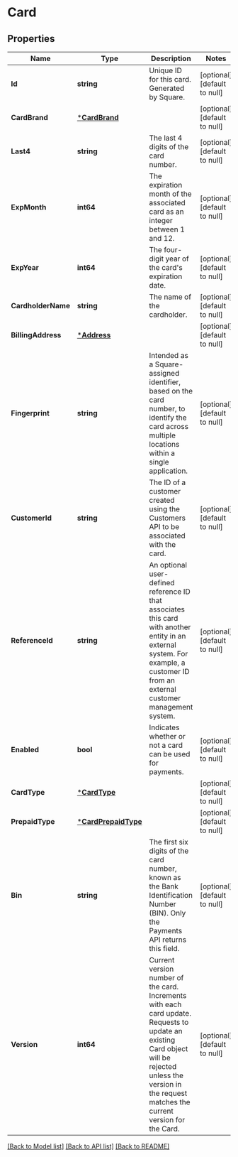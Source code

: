 # Card

## Properties
Name | Type | Description | Notes
------------ | ------------- | ------------- | -------------
**Id** | **string** | Unique ID for this card. Generated by Square. | [optional] [default to null]
**CardBrand** | [***CardBrand**](CardBrand.md) |  | [optional] [default to null]
**Last4** | **string** | The last 4 digits of the card number. | [optional] [default to null]
**ExpMonth** | **int64** | The expiration month of the associated card as an integer between 1 and 12. | [optional] [default to null]
**ExpYear** | **int64** | The four-digit year of the card&#x27;s expiration date. | [optional] [default to null]
**CardholderName** | **string** | The name of the cardholder. | [optional] [default to null]
**BillingAddress** | [***Address**](Address.md) |  | [optional] [default to null]
**Fingerprint** | **string** | Intended as a Square-assigned identifier, based on the card number, to identify the card across multiple locations within a single application. | [optional] [default to null]
**CustomerId** | **string** | The ID of a customer created using the Customers API to be associated with the card. | [optional] [default to null]
**ReferenceId** | **string** | An optional user-defined reference ID that associates this card with another entity in an external system. For example, a customer ID from an external customer management system. | [optional] [default to null]
**Enabled** | **bool** | Indicates whether or not a card can be used for payments. | [optional] [default to null]
**CardType** | [***CardType**](CardType.md) |  | [optional] [default to null]
**PrepaidType** | [***CardPrepaidType**](CardPrepaidType.md) |  | [optional] [default to null]
**Bin** | **string** | The first six digits of the card number, known as the Bank Identification Number (BIN). Only the Payments API returns this field. | [optional] [default to null]
**Version** | **int64** | Current version number of the card. Increments with each card update. Requests to update an existing Card object will be rejected unless the version in the request matches the current version for the Card. | [optional] [default to null]

[[Back to Model list]](../README.md#documentation-for-models) [[Back to API list]](../README.md#documentation-for-api-endpoints) [[Back to README]](../README.md)

